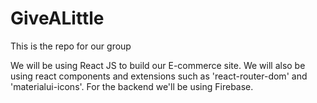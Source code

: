 # GiveALittle
This is the repo for our group 

We will be using React JS to build our E-commerce site. We will also be using react components and extensions such as 'react-router-dom' and 'materialui-icons'. For the backend we'll be using Firebase.
